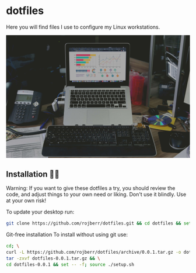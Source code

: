 # dotfiles

Here you will find files I use to configure my Linux workstations. 

![Perfect setup ;)](images/perfect-setup.jpg)

## Installation 👨‍💻

Warning: If you want to give these dotfiles a try, you should review the code, and adjust things to your own
need or liking. Don't use it blindly. Use at your own risk!

To update your desktop run:

```bash
git clone https://github.com/rojberr/dotfiles.git && cd dotfiles && set -- -f; source ./setup.sh
```

Git-free installation
To install without using git use:

```bash
cd; \
curl -L https://github.com/rojberr/dotfiles/archive/0.0.1.tar.gz -o dotfiles-0.0.1.tar.gz && \
tar -zxvf dotfiles-0.0.1.tar.gz && \
cd dotfiles-0.0.1 && set -- -f; source ./setup.sh
```

